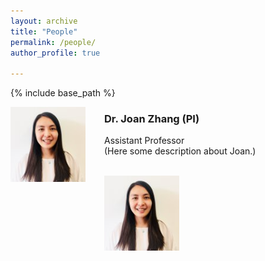 ```yaml
---
layout: archive
title: "People"
permalink: /people/
author_profile: true

---
```


{% include base_path %}


<img align="left" style="float: left; padding-right: 30px;" src="/images/profile.png" width="120" height="120">  

### Dr. Joan Zhang (PI)
Assistant Professor
<br/>
(Here some description about Joan.)

<br/>
<img align="left" style="float: left; padding-right: 30px;" src="/images/profile.png" width="120" height="120">  







